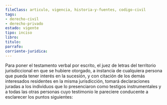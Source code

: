 ```yaml
---
fileClass: articulo, vigencia, historia-y-fuentes, codigo-civil
tags:
- derecho-civil
- derecho-privado
estado: vigente
tipo: inciso
libro:
titulo:
parrafo:
corriente-juridica:
---
```

Para poner el testamento verbal por escrito, el juez de letras del territorio jurisdiccional en que se hubiere otorgado, a instancia de cualquiera persona que pueda tener interés en la sucesión, y con citación de los demás interesados residentes en la misma jurisdicción, tomará declaraciones juradas a los individuos que lo presenciaron como testigos instrumentales y a todas las otras personas cuyo testimonio le pareciere conducente a esclarecer los puntos siguientes: